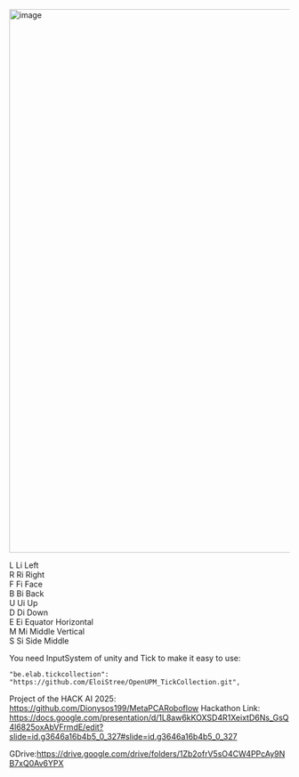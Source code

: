 <img width="1900" height="977" alt="image" src="https://github.com/user-attachments/assets/102c744b-60dd-45f6-a354-79c4fa39197d" />

L Li Left   
R Ri Right   
F Fi Face  
B Bi Back  
U Ui Up   
D Di Down  
E Ei Equator Horizontal  
M Mi Middle Vertical  
S Si Side Middle  


You need InputSystem of unity and Tick to make it easy to use:  
```
"be.elab.tickcollection": "https://github.com/EloiStree/OpenUPM_TickCollection.git", 
```


Project of the HACK AI 2025: https://github.com/Dionysos199/MetaPCARoboflow
Hackathon
Link:
https://docs.google.com/presentation/d/1L8aw6kKOXSD4R1XeixtD6Ns_GsQ4l6825oxAbVFrmdE/edit?slide=id.g3646a16b4b5_0_327#slide=id.g3646a16b4b5_0_327


GDrive:https://drive.google.com/drive/folders/1Zb2ofrV5sO4CW4PPcAy9NB7xQ0Av6YPX  
